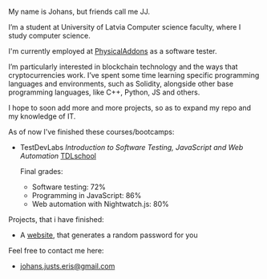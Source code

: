 My name is Johans, but friends call me JJ.

I’m a student at University of Latvia Computer science faculty, where I study computer science.

I'm currently employed at [PhysicalAddons](https://www.physicaladdons.com/psa/) as a software tester.

I’m particularly interested in blockchain technology and the ways that cryptocurrencies work. I’ve spent some time learning specific programming languages and environments, such as Solidity, alongside other base programming languages, like C++, Python, JS and others.

I hope to soon add more and more projects, so as to expand my repo and my knowledge of IT.

As of now I've finished these courses/bootcamps:

- TestDevLabs *Introduction to Software Testing, JavaScript and Web Automation* [TDLschool](https://tdlschool.com/)
  
  Final grades:
  - Software testing: 72%
  - Programming in JavaScript: 86%
  - Web automation with Nightwatch.js: 80%

Projects, that i have finished:
- A [website](https://jjeris.github.io/random-password-generator-website/), that generates a random password for you


Feel free to contact me here:

- johans.justs.eris@gmail.com


<!---
JJeris/JJeris is a ✨ special ✨ repository because its `README.md` (this file) appears on your GitHub profile.
You can click the Preview link to take a look at your changes.
--->
